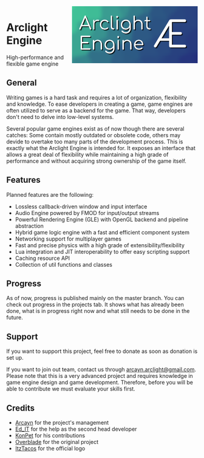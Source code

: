 <img src="assets/logo.png" height="150" align="right">

# Arclight Engine
High-performance and flexible game engine

## General
Writing games is a hard task and requires a lot of organization, flexibility and knowledge.
To ease developers in creating a game, game engines are often utilized to serve as a backend for the game.
That way, developers don't need to delve into low-level systems.

Several popular game engines exist as of now though there are several catches: Some contain mostly outdated or obsolete code, others may devide to overtake too many parts of the development process.
This is exactly what the Arclight Engine is intended for. It exposes an interface that allows a great deal of flexibility while maintaining a high grade of performance and without acquiring strong ownership of the game itself.

## Features
Planned features are the following:
- Lossless callback-driven window and input interface
- Audio Engine powered by FMOD for input/output streams
- Powerful Rendering Engine (GLE) with OpenGL backend and pipeline abstraction
- Hybrid game logic engine with a fast and efficient component system
- Networking support for multiplayer games
- Fast and precise physics with a high grade of extensibility/flexibility
- Lua integration and JIT interoperability to offer easy scripting support
- Caching resource API
- Collection of util functions and classes

## Progress
As of now, progress is published mainly on the master branch.
You can check out progress in the projects tab. It shows what has already been done, what is in progress right now and what still needs to be done in the future.

## Support
If you want to support this project, feel free to donate as soon as donation is set up.

If you want to join out team, contact us through arcayn.arclight@gmail.com. Please note that this is a very advanced project and requires knowledge in game engine design and game development. Therefore, before you will be able to contribute we must evaluate your skills first.

## Credits
- [Arcayn](https://github.com/Arcaiyn) for the project's management
- [Ed_IT](https://github.com/Ed-1T) for the help as the second head developer
- [KonPet](https://github.com/KonPet) for his contributions
- [Overblade](https://github.com/Overblade) for the original project
- [ItzTacos](https://github.com/ItzTacosOfficial) for the official logo
